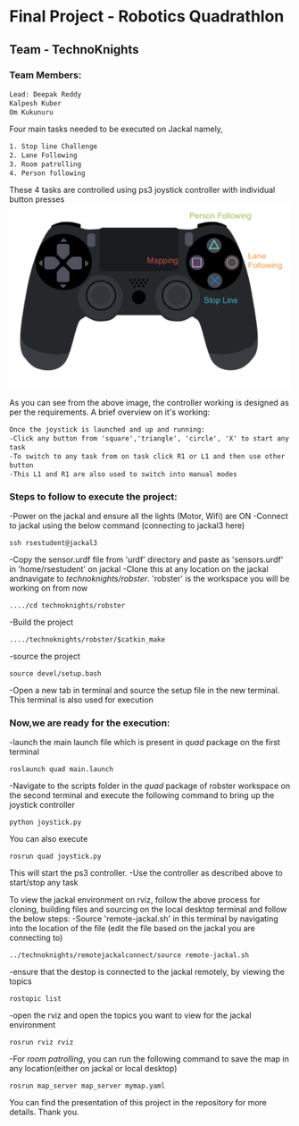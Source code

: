 # Final Project - Robotics Quadrathlon

## Team - TechnoKnights

### Team Members:
```
Lead: Deepak Reddy
Kalpesh Kuber
Om Kukunuru
```

Four main tasks needed to be executed on Jackal namely,
```
1. Stop line Challenge 
2. Lane Following
3. Room patrolling
4. Person following
```

These 4 tasks are controlled using ps3 joystick controller with individual button presses  
![](Images/Controller_buttons.png)

As you can see from the above image, the controller working is designed as per the requirements. A brief overview on it's working:
```
Once the joystick is launched and up and running:
-Click any button from 'square','triangle', 'circle', 'X' to start any task
-To switch to any task from on task click R1 or L1 and then use other button
-This L1 and R1 are also used to switch into manual modes
```

### Steps to follow to execute the project:
-Power on the jackal and ensure all the lights (Motor, Wifi) are ON
-Connect to jackal using the below command (connecting to jackal3 here)
```
ssh rsestudent@jackal3
```
-Copy the sensor.urdf file from 'urdf' directory and paste as 'sensors.urdf' in 'home/rsestudent' on jackal 
-Clone this at any location on the jackal andnavigate to *technoknights/robster*. 'robster' is the workspace you will be working on from now
```
..../cd technoknights/robster
```
-Build the project
```
..../technoknights/robster/$catkin_make
```
-source the project
```
source devel/setup.bash  
```
-Open a new tab in terminal and source the setup file in the new terminal. This terminal is also used for execution

### Now,we are ready for the execution:
-launch the main launch file which is present in *quad* package on the first terminal 
```
roslaunch quad main.launch
```
-Navigate to the scripts folder in the *quad* package of robster workspace on the second terminal and execute the following command to bring up the joystick controller
```
python joystick.py
```
You can also execute
```
rosrun quad joystick.py
```
This will start the ps3 controller.
-Use the controller as described above to start/stop any task
 
To view the jackal environment on rviz, follow the above process for cloning, building files and sourcing on the local desktop terminal and follow the below steps:
-Source 'remote-jackal.sh' in this terminal by navigating into the location of the file (edit the file based on the jackal you are connecting to)
```
../technoknights/remotejackalconnect/source remote-jackal.sh
```
-ensure that the destop is connected to the jackal remotely, by viewing the topics
```
rostopic list 
```
-open the rviz and open the topics you want to view for the jackal environment
```
rosrun rviz rviz 
```
-For *room patrolling*, you can run the following command to save the map in any location(either on jackal or local desktop)
```
rosrun map_server map_server mymap.yaml
```

You can find the presentation of this project in the repository for more details.   Thank you.  





